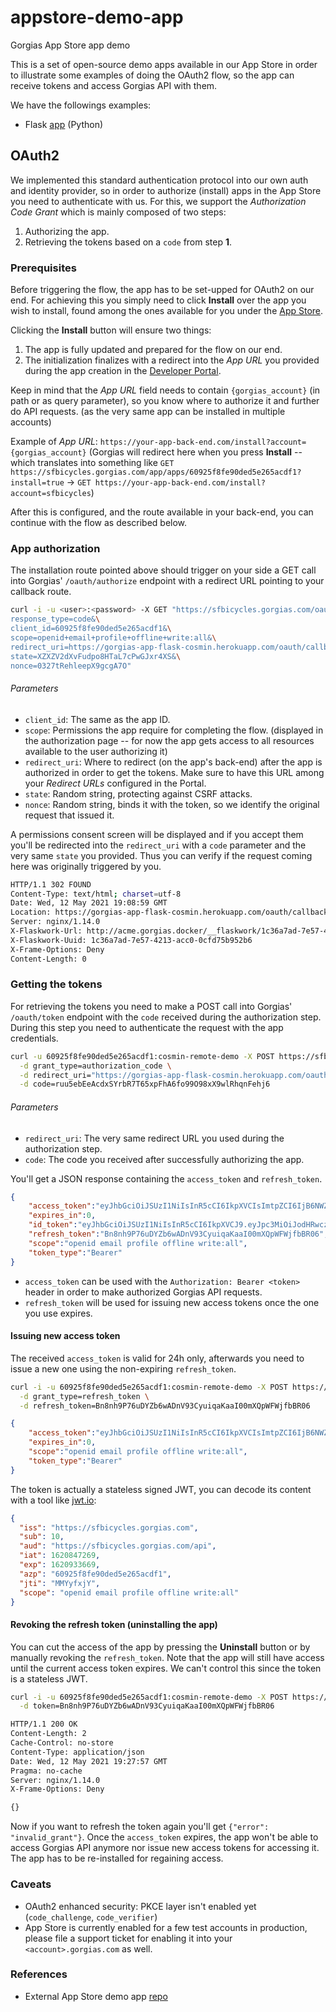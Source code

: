 # appstore-demo-app
Gorgias App Store app demo

This is a set of open-source demo apps available in our App Store in order to illustrate some examples of doing the
OAuth2 flow, so the app can receive tokens and access Gorgias API with them.

We have the followings examples:

- Flask [app](Python/Flask/app.py) (Python)


## OAuth2

We implemented this standard authentication protocol into our own auth and identity provider, so in order to authorize
(install) apps in the App Store you need to authenticate with us. For this, we support the _Authorization Code Grant_
which is mainly composed of two steps:

1. Authorizing the app.
2. Retrieving the tokens based on a `code` from step **1**.


### Prerequisites

Before triggering the flow, the app has to be set-upped for OAuth2 on our end. For achieving this you simply need to
click **Install** over the app you wish to install, found among the ones available for you under the
[App Store](https://gorgias.gorgias.com/app/apps).

Clicking the **Install** button will ensure two things:

1. The app is fully updated and prepared for the flow on our end.
2. The initialization finalizes with a redirect into the _App URL_ you provided during the app creation in the
   [Developer Portal](https://gorgias-portal.openchannel.site/app/create).
   
Keep in mind that the _App URL_ field needs to contain `{gorgias_account}` (in path or as query parameter), so you know
where to authorize it and further do API requests. (as the very same app can be installed in multiple accounts)

Example of _App URL_: `https://your-app-back-end.com/install?account={gorgias_account}` (Gorgias will redirect here
when you press **Install** -- which translates into something like
`GET https://sfbicycles.gorgias.com/app/apps/60925f8fe90ded5e265acdf1?install=true` ->
`GET https://your-app-back-end.com/install?account=sfbicycles`)

After this is configured, and the route available in your back-end, you can continue with the flow as described
below.


### App authorization

The installation route pointed above should trigger on your side a GET call into Gorgias' `/oauth/authorize` endpoint
with a redirect URL pointing to your callback route.

```bash
curl -i -u <user>:<password> -X GET "https://sfbicycles.gorgias.com/oauth/authorize?\
response_type=code&\
client_id=60925f8fe90ded5e265acdf1&\
scope=openid+email+profile+offline+write:all&\
redirect_uri=https://gorgias-app-flask-cosmin.herokuapp.com/oauth/callback?account=sfbicycles&\
state=XZXZV2dXvFudpo8HTaL7cPwGJxr4XS&\
nonce=0327tRehleepX9gcgA7O"
```

###### Parameters

- `client_id`: The same as the app ID.
- `scope`: Permissions the app require for completing the flow. (displayed in the authorization page -- for now the app
  gets access to all resources available to the user authorizing it)
- `redirect_uri`: Where to redirect (on the app's back-end) after the app is authorized in order to get the tokens.
  Make sure to have this URL among your _Redirect URLs_ configured in the Portal.
- `state`: Random string, protecting against CSRF attacks.
- `nonce`: Random string, binds it with the token, so we identify the original request that issued it.

A permissions consent screen will be displayed and if you accept them you'll be redirected into the `redirect_uri` with
a `code` parameter and the very same `state` you provided. Thus you can verify if the request coming here was
originally triggered by you.

```bash
HTTP/1.1 302 FOUND
Content-Type: text/html; charset=utf-8
Date: Wed, 12 May 2021 19:08:59 GMT
Location: https://gorgias-app-flask-cosmin.herokuapp.com/oauth/callback?account=sfbicycles&code=ruu5ebEeAcdxSYrbR7T65xpFhA6fo99O98xX9wlRhqnFehj6&state=XZXZV2dXvFudpo8HTaL7cPwGJxr4XS
Server: nginx/1.14.0
X-Flaskwork-Url: http://acme.gorgias.docker/__flaskwork/1c36a7ad-7e57-4213-acc0-0cfd75b952b6
X-Flaskwork-Uuid: 1c36a7ad-7e57-4213-acc0-0cfd75b952b6
X-Frame-Options: Deny
Content-Length: 0
```


### Getting the tokens

For retrieving the tokens you need to make a POST call into Gorgias' `/oauth/token` endpoint with the `code` received
during the authorization step. During this step you need to authenticate the request with the app credentials.

```bash
curl -u 60925f8fe90ded5e265acdf1:cosmin-remote-demo -X POST https://sfbicycles.gorgias.com/oauth/token \
  -d grant_type=authorization_code \
  -d redirect_uri="https://gorgias-app-flask-cosmin.herokuapp.com/oauth/callback?account=sfbicycles" \
  -d code=ruu5ebEeAcdxSYrbR7T65xpFhA6fo99O98xX9wlRhqnFehj6
```

###### Parameters

- `redirect_uri`: The very same redirect URL you used during the authorization step.
- `code`: The code you received after successfully authorizing the app.

You'll get a JSON response containing the `access_token` and `refresh_token`.

```json
{
    "access_token":"eyJhbGciOiJSUzI1NiIsInR5cCI6IkpXVCIsImtpZCI6IjB6NWZweTZ5MjhVbUVXaDdyUlZxSG1oNzdpRks1OERLbXhRMkdIWTUySk0ifQ.eyJpc3MiOiJodHRwczovL2FjbWUtY21pbi5uZ3Jvay5pbyIsInN1YiI6MTAsImF1ZCI6Imh0dHBzOi8vYWNtZS1jbWluLm5ncm9rLmlvL2FwaSIsImlhdCI6MTYyMDg0NjQ4MSwiZXhwIjoxNjIwOTMyODgxLCJhenAiOiI2MDkyNWY4ZmU5MGRlZDVlMjY1YWNkZjEiLCJqdGkiOiJiUHVmMEZQNiIsInNjb3BlIjoib3BlbmlkIGVtYWlsIHByb2ZpbGUgb2ZmbGluZSB3cml0ZTphbGwifQ.ZjChPxJoENjTYh7Y7rx-i-ukYRms61x4HCu28q6vWX5Ts7vwVwRkEqRMzWh88_EwSYvBALhBnPlcv9P0Piks-YIi0sqFgegnhIZmIhuqUMH3oaWC3BYX3eKo_JekuqmtJ7Q84mfgL_ZvNJwcK6wB-LIGGxhW-98X8uOqrjGEqRu00-nlcUlsJak56RLGH75C4M_waC6a1KjHEtPHI_D62xFAAJu5H8bRdnVOkTEGYXne9lGpvNg9p7gaeKxh1Fs6q3yY3POqlAnC3p7YjoUV-yli3j_vXw2BiCV340U5IV9beRRgxDxfmRAzxtCav-d88gnBh24ty7P4gddEejjHtg",
    "expires_in":0,
    "id_token":"eyJhbGciOiJSUzI1NiIsInR5cCI6IkpXVCJ9.eyJpc3MiOiJodHRwczovL2FjbWUtY21pbi5uZ3Jvay5pbyIsImF1ZCI6WyI2MDkyNWY4ZmU5MGRlZDVlMjY1YWNkZjEiXSwiaWF0IjoxNjIwODQ3MDA5LCJleHAiOjE2MjA5MzM0MDksImF1dGhfdGltZSI6MTYyMDg0Njk1OCwibm9uY2UiOiIwMzI3dFJlaGxlZXBYOWdjZ0E3TzExMSIsImF0X2hhc2giOiJzX3RUVFA3OU9yNUJzOHJnMndUZFVRIiwic3ViIjoxMCwibmFtZSI6IkNvc21pbiBQb2llYW5hIiwiZW1haWwiOiJjb3NtaW5AYWNtZS5nb3JnaWFzLmlvIn0.v7Hl0iULirBC5UpxeoHpPFuEMLcZKz6IrR8xrLFIcLdT6LB-20u1UPei2ZlpO4ZoyojIglJNKYc1oPYHk1FExa9CKSJGw-dsQVumqNXP7Xk4AwN9PYYIOhyJHA37eRqsbGiLWzMDS4QknZ-OPnrgMFUSSDF1bhyQRqrXiVLOGmESOMJNUd5xKiaQ3a9t7tWdu3IB7Y8sx9UwYC8VOqZSzE3Zihn0Ydg6_xQ9u9ocLKK7bIar7r3aYADUVwBkAzB7J59QN0RZxVnEAtDQZFqViEK0gImWaWpDOMQBPRNpkm3VFZCQYY50qJAA9Pb53XRdvkCyC6R06vYiawgkNUjd4g",
    "refresh_token":"Bn8nh9P76uDYZb6wADnV93CyuiqaKaaI00mXQpWFWjfbBR06",
    "scope":"openid email profile offline write:all",
    "token_type":"Bearer"
}
```

- `access_token` can be used with the `Authorization: Bearer <token>` header in order to make authorized Gorgias API
  requests.
- `refresh_token` will be used for issuing new access tokens once the one you use expires.


#### Issuing new access token

The received `access_token` is valid for 24h only, afterwards you need to issue a new one using the non-expiring
`refresh_token`.

```bash
curl -i -u 60925f8fe90ded5e265acdf1:cosmin-remote-demo -X POST https://sfbicycles.gorgias.com/oauth/token \
  -d grant_type=refresh_token \
  -d refresh_token=Bn8nh9P76uDYZb6wADnV93CyuiqaKaaI00mXQpWFWjfbBR06
```

```json
{
    "access_token":"eyJhbGciOiJSUzI1NiIsInR5cCI6IkpXVCIsImtpZCI6IjB6NWZweTZ5MjhVbUVXaDdyUlZxSG1oNzdpRks1OERLbXhRMkdIWTUySk0ifQ.eyJpc3MiOiJodHRwczovL2FjbWUtY21pbi5uZ3Jvay5pbyIsInN1YiI6MTAsImF1ZCI6Imh0dHBzOi8vYWNtZS1jbWluLm5ncm9rLmlvL2FwaSIsImlhdCI6MTYyMDg0NzI2OSwiZXhwIjoxNjIwOTMzNjY5LCJhenAiOiI2MDkyNWY4ZmU5MGRlZDVlMjY1YWNkZjEiLCJqdGkiOiJNTVl5ZnhqWSIsInNjb3BlIjoib3BlbmlkIGVtYWlsIHByb2ZpbGUgb2ZmbGluZSB3cml0ZTphbGwifQ.gztT0VP10vNdHCSLIuFkj3OTGOt6a0onVs_441ajlwxjYVSWL1_rq4yFoybNz2mNIr8RbWn5LeRVSV5Cw3eiTIE_9F0W47tyapTaAMJ5M7mMI9hdHrz_pNr0nWWIAIGdMDXW6--P46itcC4Qa8VbV305-WkfXKIQ7BnFt9hb-WHN_bnILDR6R3hbvFZIjnw8fFw1_QDnT4TzW4m_t7z4Of1Kea3TB4TZg-0vHKVVsZAqkqK1oPtE3ItnxgT-_dt5iwdGp4q2Dr1G0ANpciYDYOy3Sc83OEg-hX-DvvnZMnBW6E8GceyF9wQ_kjVGnfe4DYnnSCKQImkK3ERcvC0y4w",
    "expires_in":0,
    "scope":"openid email profile offline write:all",
    "token_type":"Bearer"
}
```

The token is actually a stateless signed JWT, you can decode its content with a tool like [jwt.io](https://jwt.io/):

```json
{
  "iss": "https://sfbicycles.gorgias.com",
  "sub": 10,
  "aud": "https://sfbicycles.gorgias.com/api",
  "iat": 1620847269,
  "exp": 1620933669,
  "azp": "60925f8fe90ded5e265acdf1",
  "jti": "MMYyfxjY",
  "scope": "openid email profile offline write:all"
}
```


#### Revoking the refresh token (uninstalling the app)

You can cut the access of the app by pressing the **Uninstall** button or by manually revoking the
`refresh_token`. Note that the app will still have access until the current access token expires. We can't control this
since the token is a stateless JWT.

```bash
curl -i -u 60925f8fe90ded5e265acdf1:cosmin-remote-demo -X POST https://sfbicycles.gorgias.com/oauth/revoke \
  -d token=Bn8nh9P76uDYZb6wADnV93CyuiqaKaaI00mXQpWFWjfbBR06
```

```bash
HTTP/1.1 200 OK
Content-Length: 2
Cache-Control: no-store
Content-Type: application/json
Date: Wed, 12 May 2021 19:27:57 GMT
Pragma: no-cache
Server: nginx/1.14.0
X-Frame-Options: Deny

{}
```

Now if you want to refresh the token again you'll get `{"error": "invalid_grant"}`. Once the `access_token` expires,
the app won't be able to access Gorgias API anymore nor issue new access tokens for accessing it. The app has to be
re-installed for regaining access.


### Caveats

- OAuth2 enhanced security: PKCE layer isn't enabled yet (`code_challenge`, `code_verifier`)
- App Store is currently enabled for a few test accounts in production, please file a support ticket for enabling it
  into your `<account>.gorgias.com` as well.


### References

- External App Store demo app [repo](https://github.com/gorgias/appstore-demo-app)

